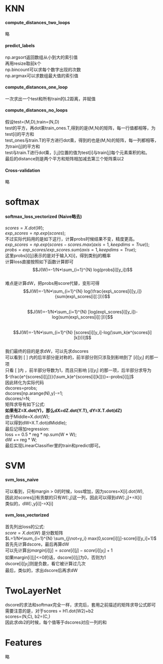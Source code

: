 <script type="text/javascript" src="http://cdn.mathjax.org/mathjax/latest/MathJax.js?config=default"></script>

# KNN
#### compute_distances_two_loops
略  
#### predict_labels
np.argsort返回数组从小到大的索引值  
再用resize取前k个  
np.bincount可以求每个数字出现的次数  
np.argmax可以求数组最大值的索引值  
#### compute_distances_one_loop
一次求出一个test和所有train的L2距离，并赋值  
#### compute_distances_no_loops
假设test=(M,D),train=(N,D)  
test的平方，再dot乘train_ones.T,得到的是(M,N)的矩阵，每一行值都相等，为test[i]的平方和  
test_ones与train.T的平方进行dot乘，得到的也是(M,N)的矩阵，每一列都相等，为train[j]的平方和  
test与train.T进行dot乘，[i,j]位置的值为test[i]与train[j]每个元素乘积的和。  
最后的distance则是两个平方和矩阵相加减去第三个矩阵乘以2  
#### Cross-validation
略  

# softmax

#### softmax_loss_vectorized (Naive略去)
$scores=X.dot(W);$  
$exp\_scores=np.exp(scores);$    
不过实际代码用的是如下这行，计算probs时候结果不变，精度更高。  
$exp\_scores=np.exp(scores-scores.max(axis=1,keepdims=True));$  
$probs=exp\_scores/exp\_scores.sum(axis=1,keepdims=True);$  
这里probs[i][j]表示的是对于输入X[i]，得到类别j的概率  
计算loss直接按照如下函数计算即可  
$$J(W)=-1/N*\sum_{i=1}^{N} log(probs[i][y_i])$$  
难点是计算dW，把probs用score代替，变形可得  
$$J(W)=-1/N*\sum_{i=1}^{N} log(\frac{exp\_scores[i][y_i]}{sum(exp\_scores[i][:])})$$  
$$J(W)=-1/N*\sum_{i=1}^{N} [log(exp\_scores[i][y_i])-log(sum(exp\_scores[i][:]))]$$  
$$J(W)=-1/N*\sum_{i=1}^{N} [scores[i][y_i]-log(\sum_k(e^{scores[i][k]}))]$$  
我们最终的目的是求dW，可以先求dscores  
可以看到 [ ] 内的后半部分是对称的，前半部分则只涉及到影响到了 $[i][y_i]$ 的那一项  
只看 [ ]内 ，前半部分导数为1，而且只影响 $[i][y_i]$ 的那一项，后半部分求导为  
$-\frac{e^{scores[i][j]}}{\sum_k(e^{scores[i][k]})}=-probs[i][j]$  
因此转化为实际代码  
dscores=probs;  
dscores[np.arange(N),y]-=1;  
dscores/=N;  
矩阵求导有如下公式:  
**如果有Z=X.dot(Y)，那么dX=dZ.dot(Y.T), dY=X.T.dot(dZ)**  
由于Middle=X.dot(W);  
可以得到dW=X.T.dot(dMiddle);  
最后记得加regression:  
loss += 0.5 * reg * np.sum(W * W);  
dW += reg * W;  
最后实现LinearClassifier里的train和predict即可。  

# SVM
#### svm_loss_naive
可以看到，只有margin > 0的时候，loss增加，因为scores=X[i].dot(W),  
因此对scores[j]有贡献的只有W[:,j]这一列，因此可以得到dW[:,j]+=X[i]  
类似的，dW[:,y[i]]-=X[i]  

#### svm_loss_vectorized
首先列出loss的公式:  
$score=X.dot(W)$ 是分数矩阵  
$L=1/N*\sum_{i=1}^{N} \sum_{j\not=y_i} max(0,score[i][j]-score[i][y_i]+1)$  
首先先计算dscore，最后再算dW  
可以先计算出$margin[i][j]=score[i][j]-score[i][y_i]+1$  
如果margin[i][j]<=0的话，dscore[i][j]为0，否则为1  
dscore[i][$y_i$]则是负数，看它被计算过几次  
最后，类似的，求出dscore后再求dW  

# TwoLayerNet
dscore的求法和softmax完全一样，求完后，套用之前描述的矩阵求导公式即可  
需要注意的是，对于scores = H1.dot(W2)+b2  
scores=(N,C), b2=(C,)  
因此求db2的时候，每个值等于dscores对应一列的和  

# Features
略  
